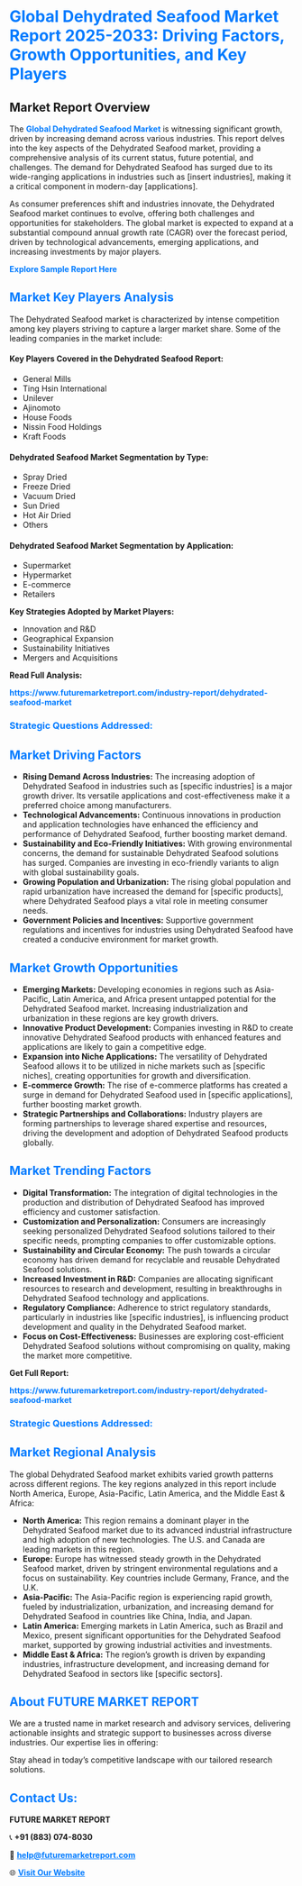 <h1 style="color: #007BFF;">Global Dehydrated Seafood Market Report 2025-2033: Driving Factors, Growth Opportunities, and Key Players</h1>

<section id="overview">
<h2>Market Report Overview</h2>
<p>The <a href="https://www.futuremarketreport.com/industry-report/dehydrated-seafood-market" style="color: #007BFF; text-decoration: none;"><strong>Global Dehydrated Seafood Market</strong></a> is witnessing significant growth, driven by increasing demand across various industries. This report delves into the key aspects of the Dehydrated Seafood market, providing a comprehensive analysis of its current status, future potential, and challenges. The demand for Dehydrated Seafood has surged due to its wide-ranging applications in industries such as [insert industries], making it a critical component in modern-day [applications].</p>
<p>As consumer preferences shift and industries innovate, the Dehydrated Seafood market continues to evolve, offering both challenges and opportunities for stakeholders. The global market is expected to expand at a substantial compound annual growth rate (CAGR) over the forecast period, driven by technological advancements, emerging applications, and increasing investments by major players.</p>
</section>

<section id="overview">
<p><a href="https://www.futuremarketreport.com/request-sample/reportId=34377" style="color: #007BFF; text-decoration: none;"><strong>Explore Sample Report Here</strong></a></p>
</section>

<section id="key-players">
<h2 style="color: #007BFF;">Market Key Players Analysis</h2>
<p>The Dehydrated Seafood market is characterized by intense competition among key players striving to capture a larger market share. Some of the leading companies in the market include:</p>
<h4>Key Players Covered in the Dehydrated Seafood Report:</h4>
<ul><li>General Mills</li><li>Ting Hsin International</li><li>Unilever</li><li>Ajinomoto</li><li>House Foods</li><li>Nissin Food Holdings</li><li>Kraft Foods</li></ul>
<h4>Dehydrated Seafood Market Segmentation by Type:</h4>
<ul><li>Spray Dried</li><li>Freeze Dried</li><li>Vacuum Dried</li><li>Sun Dried</li><li>Hot Air Dried</li><li>Others</li></ul>

<h4>Dehydrated Seafood Market Segmentation by Application:</h4>
<ul><li>Supermarket</li><li>Hypermarket</li><li>E-commerce</li><li>Retailers</li></ul>
<p><strong>Key Strategies Adopted by Market Players:</strong></p>
<ul>
<li>Innovation and R&D</li>
<li>Geographical Expansion</li>
<li>Sustainability Initiatives</li>
<li>Mergers and Acquisitions</li>
</ul>
</section>

<section>
<p><strong>Read Full Analysis: </strong></p><a href="https://www.futuremarketreport.com/industry-report/dehydrated-seafood-market" style="color: #007BFF; text-decoration: none;"><strong>https://www.futuremarketreport.com/industry-report/dehydrated-seafood-market</strong></a>
<h3 style="color: #007BFF;">Strategic Questions Addressed:</h3>
</section>

<section id="driving-factors">
<h2 style="color: #007BFF;">Market Driving Factors</h2>
<ul>
<li><strong>Rising Demand Across Industries:</strong> The increasing adoption of Dehydrated Seafood in industries such as [specific industries] is a major growth driver. Its versatile applications and cost-effectiveness make it a preferred choice among manufacturers.</li>
<li><strong>Technological Advancements:</strong> Continuous innovations in production and application technologies have enhanced the efficiency and performance of Dehydrated Seafood, further boosting market demand.</li>
<li><strong>Sustainability and Eco-Friendly Initiatives:</strong> With growing environmental concerns, the demand for sustainable Dehydrated Seafood solutions has surged. Companies are investing in eco-friendly variants to align with global sustainability goals.</li>
<li><strong>Growing Population and Urbanization:</strong> The rising global population and rapid urbanization have increased the demand for [specific products], where Dehydrated Seafood plays a vital role in meeting consumer needs.</li>
<li><strong>Government Policies and Incentives:</strong> Supportive government regulations and incentives for industries using Dehydrated Seafood have created a conducive environment for market growth.</li>
</ul>
</section>

<section id="growth-opportunities">
<h2 style="color: #007BFF;">Market Growth Opportunities</h2>
<ul>
<li><strong>Emerging Markets:</strong> Developing economies in regions such as Asia-Pacific, Latin America, and Africa present untapped potential for the Dehydrated Seafood market. Increasing industrialization and urbanization in these regions are key growth drivers.</li>
<li><strong>Innovative Product Development:</strong> Companies investing in R&D to create innovative Dehydrated Seafood products with enhanced features and applications are likely to gain a competitive edge.</li>
<li><strong>Expansion into Niche Applications:</strong> The versatility of Dehydrated Seafood allows it to be utilized in niche markets such as [specific niches], creating opportunities for growth and diversification.</li>
<li><strong>E-commerce Growth:</strong> The rise of e-commerce platforms has created a surge in demand for Dehydrated Seafood used in [specific applications], further boosting market growth.</li>
<li><strong>Strategic Partnerships and Collaborations:</strong> Industry players are forming partnerships to leverage shared expertise and resources, driving the development and adoption of Dehydrated Seafood products globally.</li>
</ul>
</section>

<section id="trending-factors">
<h2 style="color: #007BFF;">Market Trending Factors</h2>
<ul>
<li><strong>Digital Transformation:</strong> The integration of digital technologies in the production and distribution of Dehydrated Seafood has improved efficiency and customer satisfaction.</li>
<li><strong>Customization and Personalization:</strong> Consumers are increasingly seeking personalized Dehydrated Seafood solutions tailored to their specific needs, prompting companies to offer customizable options.</li>
<li><strong>Sustainability and Circular Economy:</strong> The push towards a circular economy has driven demand for recyclable and reusable Dehydrated Seafood solutions.</li>
<li><strong>Increased Investment in R&D:</strong> Companies are allocating significant resources to research and development, resulting in breakthroughs in Dehydrated Seafood technology and applications.</li>
<li><strong>Regulatory Compliance:</strong> Adherence to strict regulatory standards, particularly in industries like [specific industries], is influencing product development and quality in the Dehydrated Seafood market.</li>
<li><strong>Focus on Cost-Effectiveness:</strong> Businesses are exploring cost-efficient Dehydrated Seafood solutions without compromising on quality, making the market more competitive.</li>
</ul>
</section>

<section>
<p><strong>Get Full Report: </strong></p><a href="https://www.futuremarketreport.com/industry-report/dehydrated-seafood-market" style="color: #007BFF; text-decoration: none;"><strong>https://www.futuremarketreport.com/industry-report/dehydrated-seafood-market</strong></a>
<h3 style="color: #007BFF;">Strategic Questions Addressed:</h3>
</section>


<section id="regional-analysis">
<h2 style="color: #007BFF;">Market Regional Analysis</h2>
<p>The global Dehydrated Seafood market exhibits varied growth patterns across different regions. The key regions analyzed in this report include North America, Europe, Asia-Pacific, Latin America, and the Middle East & Africa:</p>
<ul>
<li><strong>North America:</strong> This region remains a dominant player in the Dehydrated Seafood market due to its advanced industrial infrastructure and high adoption of new technologies. The U.S. and Canada are leading markets in this region.</li>
<li><strong>Europe:</strong> Europe has witnessed steady growth in the Dehydrated Seafood market, driven by stringent environmental regulations and a focus on sustainability. Key countries include Germany, France, and the U.K.</li>
<li><strong>Asia-Pacific:</strong> The Asia-Pacific region is experiencing rapid growth, fueled by industrialization, urbanization, and increasing demand for Dehydrated Seafood in countries like China, India, and Japan.</li>
<li><strong>Latin America:</strong> Emerging markets in Latin America, such as Brazil and Mexico, present significant opportunities for the Dehydrated Seafood market, supported by growing industrial activities and investments.</li>
<li><strong>Middle East & Africa:</strong> The region’s growth is driven by expanding industries, infrastructure development, and increasing demand for Dehydrated Seafood in sectors like [specific sectors].</li>
</ul>
</section>

<footer>
<h2 style="color: #007BFF;">About FUTURE MARKET REPORT</h2>
<p>We are a trusted name in market research and advisory services, delivering actionable insights and strategic support to businesses across diverse industries. Our expertise lies in offering:</p>

<p>Stay ahead in today’s competitive landscape with our tailored research solutions.</p>

<h2 style="color: #007BFF;">Contact Us:</h2>
<p><strong>FUTURE MARKET REPORT</strong></p>
<p>📞 <strong>+91 (883) 074-8030</strong></p>
<p>📧 <strong><a href="mailto:help@futuremarketreport.com" style="color: #007BFF;">help@futuremarketreport.com</a></strong></p>
<p>🌐 <strong><a href="https://www.futuremarketreport.com/" style="color: #007BFF;">Visit Our Website</a></strong></p>
</footer>